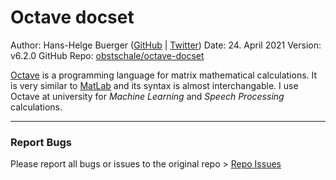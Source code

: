 # Octave docset

Author: Hans-Helge Buerger ([GitHub](https://github.com/obstschale/) | [Twitter](https://twitter.com/obstschale))
Date: 24. April 2021
Version: v6.2.0
GitHub Repo: [obstschale/octave-docset](https://github.com/obstschale/octave-docset)


[Octave](http://www.gnu.org/software/octave/) is a programming language for matrix mathematical calculations. It is very similar to [MatLab](http://www.mathworks.de/products/matlab/) and its syntax is almost interchangable. I use Octave at university for _Machine Learning_ and _Speech Processing_ calculations.

***

### Report Bugs

Please report all bugs or issues to the original repo > [Repo Issues](https://github.com/obstschale/octave-docset/issues)
